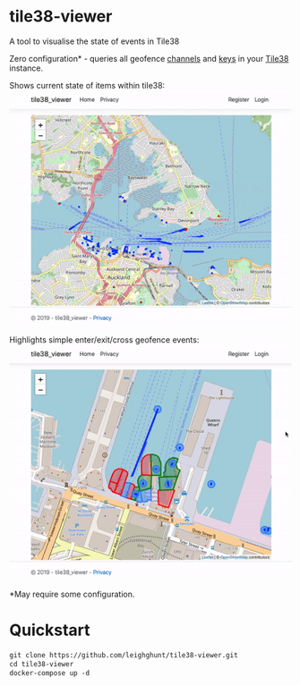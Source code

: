 # tile38-viewer
A tool to visualise the state of events in Tile38

Zero configuration* - queries all geofence [channels](https://tile38.com/commands/setchan/) and [keys](https://tile38.com/commands/keys/) in your [Tile38](https://github.com/tidwall/tile38) instance.

Shows current state of items within tile38:
![Clip1](img/clip1.gif)

Highlights simple enter/exit/cross geofence events:
![Clip2](img/clip2.gif)

*May require some configuration.

# Quickstart
```
git clone https://github.com/leighghunt/tile38-viewer.git
cd tile38-viewer
docker-compose up -d
```
